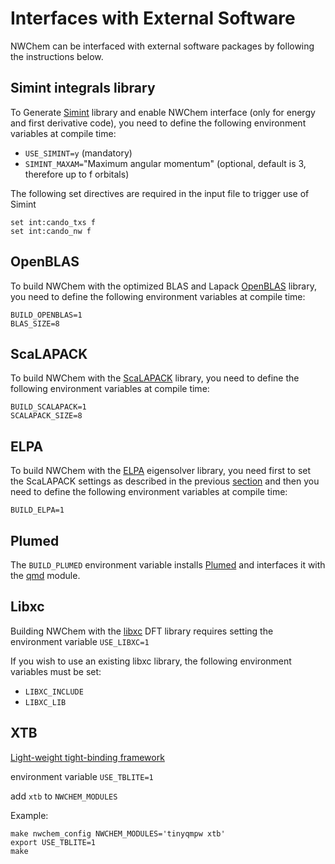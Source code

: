 # Interfaces with External Software

NWChem can be interfaced with external software packages by following the instructions below.

## Simint integrals library

To Generate [Simint](https://www.bennyp.org/research/simint/)
library and enable NWChem interface (only for energy and first derivative code),
you need to define the following environment variables at compile time:  
- `USE_SIMINT=y` (mandatory)
- `SIMINT_MAXAM=`"Maximum angular momentum" (optional, default is 3, therefore up to f orbitals)   

The following set directives are required in the input file to trigger use of Simint
```
set int:cando_txs f
set int:cando_nw f
```


## OpenBLAS

To build NWChem with the optimized BLAS and Lapack [OpenBLAS](https://github.com/xianyi/OpenBLAS) library,
you need to define the following environment variables at compile time:  
```
BUILD_OPENBLAS=1
BLAS_SIZE=8
```

## ScaLAPACK

To build NWChem with the [ScaLAPACK](https://github.com/Reference-ScaLAPACK/scalapack) library,
you need to define the following environment variables at compile time:  


```
BUILD_SCALAPACK=1
SCALAPACK_SIZE=8
```

## ELPA

To build NWChem with the [ELPA](https://gitlab.mpcdf.mpg.de/elpa/elpa) eigensolver library,
you need first to set the ScaLAPACK settings as described in the previous [section](#ScaLAPACK) and
then you need to define the following environment variables at compile time:  

```
BUILD_ELPA=1
```


## Plumed

The `BUILD_PLUMED` environment variable installs [Plumed](https://www.plumed.org/) and
interfaces it with the [qmd](Gaussian-Basis-AIMD.md) module.

## Libxc

Building NWChem with the [libxc](https://www.tddft.org/programs/libxc/) DFT library requires
setting the environment variable `USE_LIBXC=1`

If you wish to use an existing libxc library, the following environment variables must be set:
- `LIBXC_INCLUDE`
- `LIBXC_LIB`  


## XTB

[Light-weight tight-binding framework](tblite.readthedocs.io)

environment variable `USE_TBLITE=1`

add `xtb` to `NWCHEM_MODULES`

Example:
```
make nwchem_config NWCHEM_MODULES='tinyqmpw xtb'
export USE_TBLITE=1
make
```